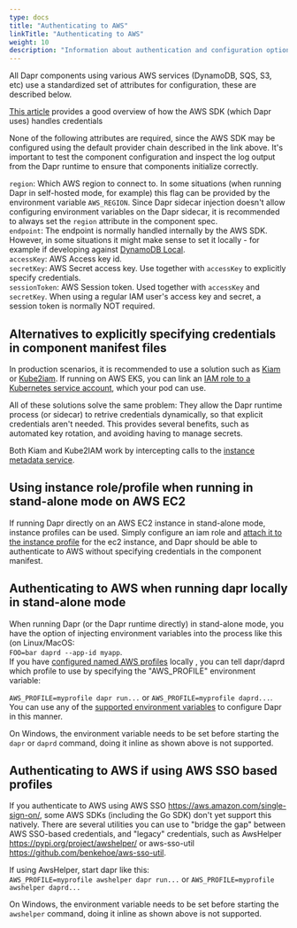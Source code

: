 ```yaml
---
type: docs
title: "Authenticating to AWS"
linkTitle: "Authenticating to AWS"
weight: 10
description: "Information about authentication and configuration options for AWS"
---
```


All Dapr components using various AWS services (DynamoDB, SQS, S3, etc) use a standardized set of attributes for configuration, these are described below.

[This article](https://docs.aws.amazon.com/sdk-for-go/v1/developer-guide/configuring-sdk.html#specifying-credentials) provides a good overview of how the AWS SDK (which Dapr uses) handles credentials

None of the following attributes are required, since the AWS SDK may be configured using the default provider chain described in the link above. It's important to test the component configuration and inspect the log output from the Dapr runtime to ensure that components initialize correctly.

`region`: Which AWS region to connect to. In some situations (when running Dapr in self-hosted mode, for example) this flag can be provided by the environment variable `AWS_REGION`. Since Dapr sidecar injection doesn't allow configuring environment variables on the Dapr sidecar, it is recommended to always set the `region` attribute in the component spec.   
`endpoint`: The endpoint is normally handled internally by the AWS SDK. However, in some situations it might make sense to set it locally - for example if developing against [DynamoDB Local](https://docs.aws.amazon.com/amazondynamodb/latest/developerguide/DynamoDBLocal.html).   
`accessKey`: AWS Access key id.   
`secretKey`: AWS Secret access key. Use together with `accessKey` to explicitly specify credentials.   
`sessionToken`: AWS Session token. Used together with `accessKey` and `secretKey`. When using a regular IAM user's access key and secret, a session token is normally NOT required.

## Alternatives to explicitly specifying credentials in component manifest files
In production scenarios, it is recommended to use a solution such as [Kiam](https://github.com/uswitch/kiam) or [Kube2iam](https://github.com/jtblin/kube2iam). If running on AWS EKS, you can link an [IAM role to a Kubernetes service account](https://docs.aws.amazon.com/eks/latest/userguide/create-service-account-iam-policy-and-role.html), which your pod can use.

All of these solutions solve the same problem: They allow the Dapr runtime process (or sidecar) to retrive credentials dynamically, so that explicit credentials aren't needed. This provides several benefits, such as automated key rotation, and avoiding having to manage secrets. 

Both Kiam and Kube2IAM work by intercepting calls to the [instance metadata service](https://docs.aws.amazon.com/AWSEC2/latest/UserGuide/configuring-instance-metadata-service.html).

## Using instance role/profile when running in stand-alone mode on AWS EC2
If running Dapr directly on an AWS EC2 instance in stand-alone mode, instance profiles can be used. Simply configure an iam role and [attach it to the instance profile](https://docs.aws.amazon.com/IAM/latest/UserGuide/id_roles_use_switch-role-ec2_instance-profiles.html) for the ec2 instance, and Dapr should be able to authenticate to AWS without specifying credentials in the component manifest.

## Authenticating to AWS when running dapr locally in stand-alone mode
When running Dapr (or the Dapr runtime directly) in stand-alone mode, you have the option of injecting environment variables into the process like this (on Linux/MacOS:   
`FOO=bar daprd --app-id myapp`.   
If you have [configured named AWS profiles](https://docs.aws.amazon.com/cli/latest/userguide/cli-configure-profiles.html) locally , you can tell dapr/daprd which profile to use by specifying the "AWS_PROFILE" environment variable:

`AWS_PROFILE=myprofile dapr run...` or `AWS_PROFILE=myprofile daprd...`.   
You can use any of the [supported environment variables](https://docs.aws.amazon.com/cli/latest/userguide/cli-configure-envvars.html#envvars-list) to configure Dapr in this manner.

On Windows, the environment variable needs to be set before starting the `dapr` or `daprd` command, doing it inline as shown above is not supported.

## Authenticating to AWS if using AWS SSO based profiles
If you authenticate to AWS using AWS SSO <https://aws.amazon.com/single-sign-on/>, some AWS SDKs (including the Go SDK) don't yet support this natively. There are several utilities you can use to "bridge the gap" between AWS SSO-based credentials, and "legacy" credentials, such as AwsHelper <https://pypi.org/project/awshelper/> or aws-sso-util <https://github.com/benkehoe/aws-sso-util>.

If using AwsHelper, start dapr like this:   
`AWS_PROFILE=myprofile awshelper dapr run...` or `AWS_PROFILE=myprofile awshelper daprd...`

On Windows, the environment variable needs to be set before starting the `awshelper` command, doing it inline as shown above is not supported.

